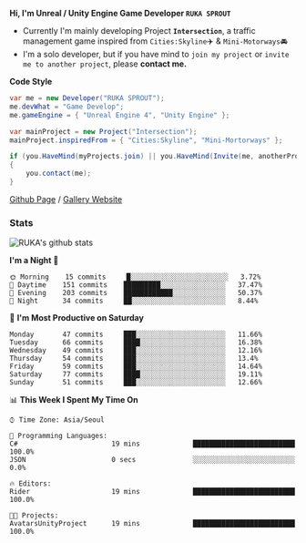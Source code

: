 **Hi, I'm Unreal / Unity Engine Game Developer `RUKA SPROUT`**

- Currently I'm mainly developing Project **`Intersection`**, a traffic management game inspired from `Cities:Skyline`✈️ & `Mini-Motorways`🚘
- I'm a solo developer, but if you have mind to `join my project` or `invite me to another project`, please **contact me.**

**Code Style**

```csharp
var me = new Developer("RUKA SPROUT");
me.devWhat = "Game Develop";
me.gameEngine = { "Unreal Engine 4", "Unity Engine" };
```

```csharp
var mainProject = new Project("Intersection");
mainProject.inspiredFrom = { "Cities:Skyline", "Mini-Mortorways" };

if (you.HaveMind(myProjects.join) || you.HaveMind(Invite(me, anotherProject)))
{
    you.contact(me);
}
```

[Github Page](https://lutca1320.github.io/) / [Gallery Website](https://rukasp.xyz/)

### Stats

![RUKA's github stats](https://github-readme-stats.vercel.app/api?username=lutca1320&theme=dracula&show_icons=true&include_all_commits=true&count_private=true&hide=contribs,prs)

<!--START_SECTION:waka-->
**I'm a Night 🦉** 

```text
🌞 Morning    15 commits     █░░░░░░░░░░░░░░░░░░░░░░░░   3.72% 
🌆 Daytime    151 commits    █████████░░░░░░░░░░░░░░░░   37.47% 
🌃 Evening    203 commits    ████████████░░░░░░░░░░░░░   50.37% 
🌙 Night      34 commits     ██░░░░░░░░░░░░░░░░░░░░░░░   8.44%

```
📅 **I'm Most Productive on Saturday** 

```text
Monday       47 commits     ███░░░░░░░░░░░░░░░░░░░░░░   11.66% 
Tuesday      66 commits     ████░░░░░░░░░░░░░░░░░░░░░   16.38% 
Wednesday    49 commits     ███░░░░░░░░░░░░░░░░░░░░░░   12.16% 
Thursday     54 commits     ███░░░░░░░░░░░░░░░░░░░░░░   13.4% 
Friday       59 commits     ███░░░░░░░░░░░░░░░░░░░░░░   14.64% 
Saturday     77 commits     ████░░░░░░░░░░░░░░░░░░░░░   19.11% 
Sunday       51 commits     ███░░░░░░░░░░░░░░░░░░░░░░   12.66%

```


📊 **This Week I Spent My Time On** 

```text
⌚︎ Time Zone: Asia/Seoul

💬 Programming Languages: 
C#                       19 mins             █████████████████████████   100.0% 
JSON                     0 secs              ░░░░░░░░░░░░░░░░░░░░░░░░░   0.0%

🔥 Editors: 
Rider                    19 mins             █████████████████████████   100.0%

🐱‍💻 Projects: 
AvatarsUnityProject      19 mins             █████████████████████████   100.0%

```


<!--END_SECTION:waka-->
